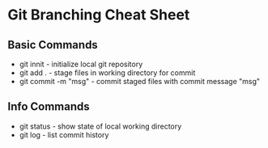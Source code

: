 # Git Branching Cheat Sheet

## Basic Commands
* git innit - initialize local git repository
* git add . - stage files in working directory for commit
* git commit -m "msg" - commit staged files with commit message "msg"

## Info Commands 
* git status - show state of local working directory
* git log - list commit history